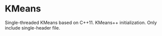 # KMeans
Single-threaded KMeans based on C++11. KMeans++ initialization. Only include single-header file.
